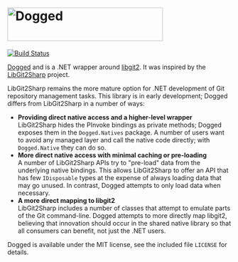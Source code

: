 <h1><img src="http://dogged.app/logos/dogged-withtype.png" alt="Dogged" width="350" height="75"></h1>

[![Build Status](https://github.com/ethomson/dogged/workflows/CI/badge.svg)](https://github.com/ethomson/dogged/actions)

[Dogged](https://github.com/ethomson/dogged) and is a .NET wrapper around
[libgit2](https://github.com/libgit2/libgit2).  It was inspired by the
[LibGit2Sharp](https://github.com/libgit2/libgit2sharp) project.

LibGit2Sharp remains the more mature option for .NET development of Git
repository management tasks.  This library is in early development;
Dogged differs from LibGit2Sharp in a number of ways:

* **Providing direct native access and a higher-level wrapper**  
  LibGit2Sharp hides the PInvoke bindings as private methods; Dogged
  exposes them in the `Dogged.Natives` package.  A number of users want
  to avoid any managed layer and call the native code directly; with
  `Dogged.Native` they can do so.
* **More direct native access with minimal caching or pre-loading**  
  A number of LibGit2Sharp APIs try to "pre-load" data from the underlying
  native bindings.  This allows LibGit2Sharp to offer an API that has few
  `IDisposable` types at the expense of always loading data that may go
  unused.  In contrast, Dogged attempts to only load data when necessary.
* **A more direct mapping to libgit2**  
  LibGit2Sharp includes a number of classes that attempt to emulate parts
  of the Git command-line.  Dogged attempts to more directly map libgit2,
  believing that innovation should occur in the shared native library so
  that all consumers can benefit, not just the .NET users.

Dogged is available under the MIT license, see the included file `LICENSE`
for details.
